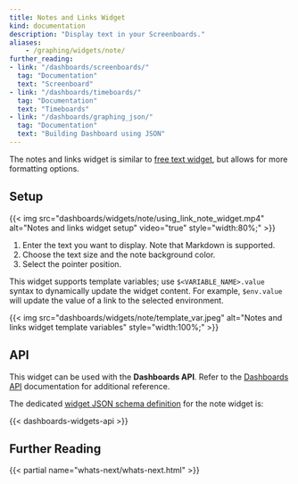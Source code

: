 ```yaml
---
title: Notes and Links Widget
kind: documentation
description: "Display text in your Screenboards."
aliases:
    - /graphing/widgets/note/
further_reading:
- link: "/dashboards/screenboards/"
  tag: "Documentation"
  text: "Screenboard"
- link: "/dashboards/timeboards/"
  tag: "Documentation"
  text: "Timeboards"
- link: "/dashboards/graphing_json/"
  tag: "Documentation"
  text: "Building Dashboard using JSON"
---
```


The notes and links widget is similar to [free text widget][1], but allows for more formatting options.

## Setup

{{< img src="dashboards/widgets/note/using_link_note_widget.mp4" alt="Notes and links widget setup" video="true" style="width:80%;" >}}

1. Enter the text you want to display. Note that Markdown is supported.
2. Choose the text size and the note background color.
3. Select the pointer position.

This widget supports template variables; use `$<VARIABLE_NAME>.value` syntax to dynamically update the widget content. For example, `$env.value` will update the value of a link to the selected environment.

{{< img src="dashboards/widgets/note/template_var.jpeg" alt="Notes and links widget template variables" style="width:100%;" >}}


## API

This widget can be used with the **Dashboards API**. Refer to the [Dashboards API][2] documentation for additional reference.

The dedicated [widget JSON schema definition][3] for the note widget is:

{{< dashboards-widgets-api >}}

## Further Reading

{{< partial name="whats-next/whats-next.html" >}}

[1]: /dashboards/widgets/free_text/
[2]: /api/v1/dashboards/
[3]: /dashboards/graphing_json/widget_json/
